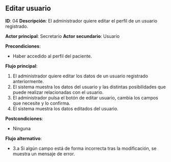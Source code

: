 ## Editar usuario
**ID**: 04
**Descripción**: El administrador quiere editar el perfil de un usuario registrado.

**Actor principal**: Secretario
**Actor secundario**: Usuario

**Precondiciones**:
* Haber accedido al perfil del paciente.

**Flujo principal**:
1. El administrador quiere editar los datos de un usuario registrado anteriormente.
1. El sistema muestra los datos del usuario y las distintas posibilidades que puede realizar relacionadas con el usuario.
1. El administrador pulsa el botón de editar usuario, cambia los campos que necesite y lo confirma.
1. El sistema muestra los datos editados del usuario.

**Postcondiciones**: 
* Ninguna

**Flujo alternativo**:
* 3.a Si algún campo está de forma incorrecta tras la modificación, se muestra un mensaje de error.
